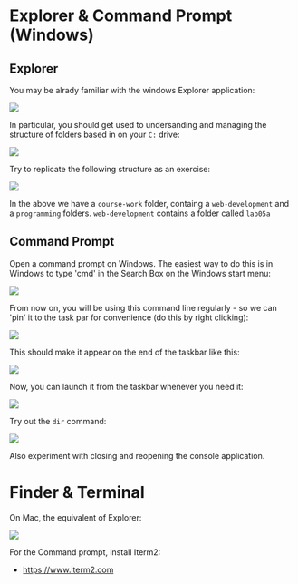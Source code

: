 # Explorer & Command Prompt (Windows)

## Explorer

You may be alrady familiar with the windows Explorer application:

![](img/06.png)


In particular, you should get used to undersanding and managing the structure of folders based in on your `C:` drive:

![](img/07.png)

Try to replicate the following structure as an exercise:

![](img/08.png)

In the above we have a `course-work` folder, containg a `web-development` and a `programming` folders. `web-development` contains a folder called `lab05a`

## Command Prompt

Open a command prompt on Windows. The easiest way to do this is in Windows to type 'cmd' in the Search Box on the Windows start menu:

![](img/01.png)

From now on, you will be using this command line regularly - so we can 'pin' it to the task par for convenience (do this by right clicking):

![](img/02.png)

This should make it appear on the end of the taskbar like this:

![](img/03.png)

Now, you can launch it from the taskbar whenever you need it:

![](img/04.png)

Try out the `dir` command:

![](img/05.png)

Also experiment with closing and reopening the console application.

# Finder & Terminal

On Mac, the equivalent of Explorer:

![](img/12.png)

For the Command prompt, install Iterm2:

- <https://www.iterm2.com>

